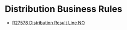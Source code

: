 # Distribution Business Rules 

- [R27578 Distribution Result Line NO](r27578-distribution-result-line-no.md)

